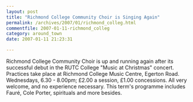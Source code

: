 ```yaml
---
layout: post
title: "Richmond College Community Choir is Singing Again"
permalink: /archives/2007/01/richmond_colleg.html
commentfile: 2007-01-11-richmond_colleg
category: around_town
date: 2007-01-11 21:23:31

---
```


Richmond College Community Choir is up and running again after its successful debut in the RUTC College "Music at Christmas" concert. Practices take place at Richmond College Music Centre, Egerton Road. Wednesdays, 6.30 - 8.00pm; £2.00 a session, £1.00 concessions. All very welcome, and no experience necessary. This term's programme includes Faur&eacute;, Cole Porter, spirituals and more besides.

